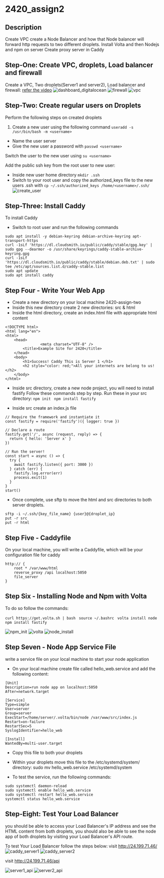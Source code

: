 # 2420_assign2
## Description
Create VPC
create a Node Balancer and how that Node balancer will forward http requests to two different droplets. 
Install Volta and then Nodejs and npm on server
Create proxy server in Caddy


## Step-One: Create VPC, droplets, Load balancer and firewall
Create a VPC, Two droplets(Server1 and server2), Load balancer and firewall: <a href="https://vimeo.com/775412708/4a219b37e7" target="_blank">refer the video</a>
![dashboard_digitalocean](https://user-images.githubusercontent.com/97915467/205424750-67d9911d-164b-49cf-a97b-3bcf4d726fa2.JPG)
![firewall](https://user-images.githubusercontent.com/97915467/205424751-1ff1937e-2403-4326-98d2-985b8ed9e244.JPG)
![vpc](https://user-images.githubusercontent.com/97915467/205424753-30916a88-7efb-4c1e-b656-d2ebe53bb677.JPG)



## Step-Two:  Create regular users on Droplets
 
 Perform the following steps on created droplets
1. Create a new user using the following command
```useradd -s /usr/bin/bash -m <username>```
* Name the user server
* Give the new user a password with ``` passwd <username> ```

Switch the user to the new user using  ``` su <username> ```

Add the public ssh key from the root user to new user:
* Inside new user home directory ```mkdir .ssh```
* Switch to your root user and copy the authorized_keys file to the new users .ssh with
``` cp ~/.ssh/authorized_keys /home/<username>/.ssh/ ```
![create_user](https://user-images.githubusercontent.com/97915467/205424765-4ee12d4b-3796-4551-887d-77eca805f729.JPG)


## Step-Three: Install Caddy
 To install Caddy 
* Switch to root user and run the following commands
``` 
sudo apt install -y debian-keyring debian-archive-keyring apt-transport-https
curl -1sLf 'https://dl.cloudsmith.io/public/caddy/stable/gpg.key' | sudo gpg --dearmor -o /usr/share/keyrings/caddy-stable-archive-keyring.gpg
curl -1sLf 'https://dl.cloudsmith.io/public/caddy/stable/debian.deb.txt' | sudo tee /etc/apt/sources.list.d/caddy-stable.list
sudo apt update
sudo apt install caddy
```


## Step Four - Write Your Web App
* Create a new directory on your local machine 2420-assign-two
* Inside this new directory create 2 new directories: src & html
* Inside the html directory, create an index.html file with appropriate html content
```
<!DOCTYPE html>
<html lang="en">
<html>
    <head>
                <meta charset="UTF-8" />
        <title>Example Site for 2420</title>
    </head>
    <body>
        <h1>Success! Caddy This is Server 1 </h1>
        <h2 style="color: red;">All your internets are belong to us!</h2>
    </body>
</html>
```

* Inside src directory, create a new node project, you will need to install fastify
Follow these commands step by step. Run these in your src directory:
``` npm init ```
```  npm install fastify ```


* Inside src create an index.js file
```
// Require the framework and instantiate it
const fastify = require('fastify')({ logger: true })

// Declare a route
fastify.get('/', async (request, reply) => {
  return { hello: 'Server x' }
})

// Run the server!
const start = async () => {
  try {
    await fastify.listen({ port: 3000 })
  } catch (err) {
    fastify.log.error(err)
    process.exit(1)
  }
}
start()

```

* Once complete, use sftp to move the html and src directories to both server droplets.
```
sftp -i ~/.ssh/{key_file_name} {user}@{droplet_ip}
put -r src
put -r html
```
## Step Five - Caddyfile

On your local machine, you will write a Caddyfile, which will be your configuration file for caddy
```
http:// {
	root * /var/www/html
	reverse_proxy /api localhost:5050
	file_server
}

```



## Step Six - Installing Node and Npm with Volta

To do so follow the commands:

``` curl https://get.volta.sh | bash ```
```  source ~/.bashrc ```
```  volta install node ```
``` npm install fastify ```

![npm_init](https://user-images.githubusercontent.com/97915467/205424779-acf5392b-e40d-44a4-9679-b92584612e89.JPG)
![volta](https://user-images.githubusercontent.com/97915467/205424780-c76eefc6-8843-4701-9616-9fb374bb3811.JPG)
![node_install](https://user-images.githubusercontent.com/97915467/205424781-588986e7-7b68-4729-8f3b-710d91454ab8.JPG)

## Step Seven - Node App Service File
 write a service file on your local machine to start your node application
 * On your local machine create file called hello_web.service and add the following content:
 ```
 [Unit]
Description=run node app on localhost:5050
After=network.target

[Service]
Type=simple
User=server
Group=server
ExecStart=/home/server/.volta/bin/node /var/www/src/index.js
Restart=on-failure
RestartSec=5
SyslogIdentifier=hello_web

[Install]
WantedBy=multi-user.target
 
 ```
* Copy this file to both your droplets
* Within your droplets move this file to the /etc/systemd/system/ directory: sudo mv hello_web.service /etc/systemd/system


* To test the service, run the following commands:
```
sudo systemctl daemon-reload
sudo systemctl enable hello_web.service
sudo systemctl restart hello_web.service
systemctl status hello_web.service
```

## Step-Eight: Test Your Load Balancer
 you should be able to access your Load Balancer's IP address and see the HTML content from both droplets, you should also be able to see the node app of both droplets by visiting your Load Balancer's API route.
 
 To test Your Load Balancer follow the steps below:
 visit http://24.199.71.46/
 ![caddy_server1](https://user-images.githubusercontent.com/97915467/205424684-a65c345b-05f9-45c6-9393-1ceaa7b6d6f4.JPG)
![caddy_server2](https://user-images.githubusercontent.com/97915467/205424686-8f261280-e98d-467f-9508-83f02c9f711d.JPG)

 visit http://24.199.71.46/api
 
![server1_api](https://user-images.githubusercontent.com/97915467/205424733-d8e83f39-409b-4411-8b7d-4e5ce2c80cb5.JPG)
![server2_api](https://user-images.githubusercontent.com/97915467/205424735-6d290090-8836-4ace-8f11-f40e042ed849.JPG)

